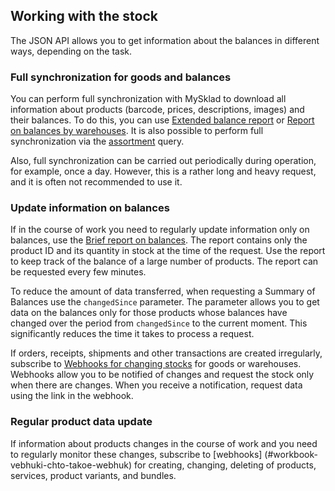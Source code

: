 ## Working with the stock

The JSON API allows you to get information about the balances in different ways, depending on the task.

### Full synchronization for goods and balances

You can perform full synchronization with MySklad to download all information about products (barcode, prices, descriptions, images) and their balances. To do this, you can use [Extended balance report](../reports/#otchety-otchet-ostatki-rasshirennyj-otchet-ob-ostatkah) or [Report on balances by warehouses](../reports/#otchety-otchet-ostatki-ostatki-po-skladam). It is also possible to perform full synchronization via the [assortment](../dictionaries/#suschnosti-assortiment) query.
 
Also, full synchronization can be carried out periodically during operation, for example, once a day. However, this is a rather long and heavy request, and it is often not recommended to use it.

### Update information on balances

If in the course of work you need to regularly update information only on balances, use the [Brief report on balances](../reports/#otchety-otchet-ostatki-kratkij-otchet-ob-ostatkah). The report contains only the product ID and its quantity in stock at the time of the request. Use the report to keep track of the balance of a large number of products. The report can be requested every few minutes.
 
To reduce the amount of data transferred, when requesting a Summary of Balances use the `changedSince` parameter. The parameter allows you to get data on the balances only for those products whose balances have changed over the period from `changedSince` to the current moment. This significantly reduces the time it takes to process a request.
 
If orders, receipts, shipments and other transactions are created irregularly, subscribe to [Webhooks for changing stocks](../dictionaries/#suschnosti-vebhuk-na-change-ostatkow) for goods or warehouses. Webhooks allow you to be notified of changes and request the stock only when there are changes. When you receive a notification, request data using the link in the webhook.

### Regular product data update
If information about products changes in the course of work and you need to regularly monitor these changes, subscribe to [webhooks] (#workbook-vebhuki-chto-takoe-webhuk) for creating, changing, deleting of products, services, product variants, and bundles.